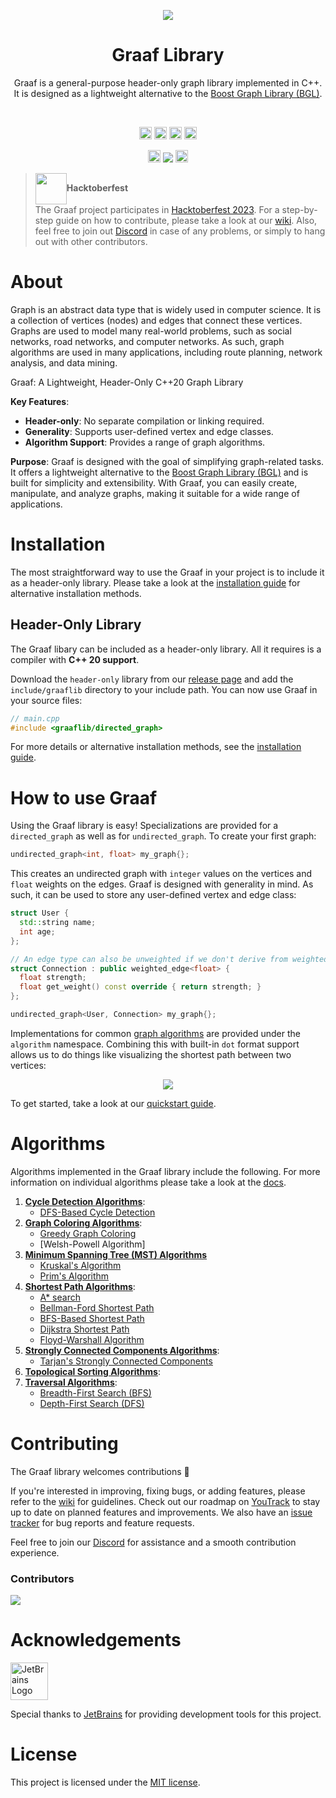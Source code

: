 <p align="center"><img src="docs/static/img/graaf.png"></p>
<h1 align="center">Graaf Library</h1>

<p align="center">
  Graaf is a general-purpose header-only graph library implemented in C++. It is designed as a lightweight alternative to the <a href="https://www.boost.org/doc/libs/1_82_0/libs/graph/doc/index.html">Boost Graph Library (BGL)</a>.
</p>

<br/>

<p align="center">
  <a href="https://github.com/bobluppes/graaf/actions/workflows/main-ci.yml"><img src="https://github.com/bobluppes/graaf/actions/workflows/main-ci.yml/badge.svg" height="20"></a>
  <a href="https://codecov.io/github/bobluppes/graaf"><img src="https://codecov.io/github/bobluppes/graaf/branch/main/graph/badge.svg?token=ZFBLNFN39C" height="20"></a>
  <a href="https://bobluppes.github.io/graaf/"><img src="https://img.shields.io/badge/user_docs-docusaurus-%23ff69b4" height="20"></a>
  <a href="https://github.com/bobluppes/graaf/wiki"><img src="https://img.shields.io/badge/contributer_docs-wiki-9cf" height="20"></a>
</p>

<p align="center">
  <a href="https://discord.gg/cGczwRHJ9K"><img src="https://img.shields.io/badge/chat-discord-%237289DA?style=flat&logo=discord&labelColor=white" height="20"></a>
  <a href="https://GitHub.com/bobluppes/graaf/releases/"><img src="https://img.shields.io/github/v/release/bobluppes/graaf?color=%23F7DE3A&include_prereleases"></a>
  <a href="LICENSE.md"><img src="https://img.shields.io/badge/license-MIT-black" height="20"></a>
</p>

<p align="center">

</p>

> <img src="docs/static/img/hacktoberfest-logo.png" width="50" align="center">**Hacktoberfest**<br>
> The Graaf project participates in [Hacktoberfest 2023](https://hacktoberfest.com/). For a step-by-step guide on how
> to contribute, please take a look at our [wiki](https://github.com/bobluppes/graaf/wiki). Also, feel free to join
> out [Discord](https://discord.gg/cGczwRHJ9K) in case of any problems, or simply to hang out with other contributors.

# About

Graph is an abstract data type that is widely used in computer science. It is a collection of vertices (nodes) and edges
that connect these vertices. Graphs are used to model many real-world problems, such as social networks, road networks,
and computer networks. As such, graph algorithms are used in many applications, including route planning, network
analysis, and data mining.

Graaf: A Lightweight, Header-Only C++20 Graph Library

**Key Features**:
- **Header-only**: No separate compilation or linking required.
- **Generality**: Supports user-defined vertex and edge classes.
- **Algorithm Support**: Provides a range of graph algorithms.

**Purpose**:
Graaf is designed with the goal of simplifying graph-related tasks. It offers a lightweight alternative to the [Boost Graph Library (BGL)](https://www.boost.org/doc/libs/1_82_0/libs/graph/doc/index.html) and is built for simplicity and extensibility. With Graaf, you can easily create, manipulate, and analyze graphs, making it suitable for a wide range of applications.


# Installation

The most straightforward way to use the Graaf in your project is to include it as a header-only library. Please take a
look at the [installation guide](https://bobluppes.github.io/graaf/docs/quickstart/installation) for alternative
installation methods.

## Header-Only Library

The Graaf libary can be included as a header-only library. All it requires is a compiler with **C++ 20 support**.

Download the `header-only` library from our [release page](https://github.com/bobluppes/graaf/releases) and add
the `include/graaflib` directory to your include path. You can now use Graaf in your source files:

```c++
// main.cpp
#include <graaflib/directed_graph>
```

For more details or alternative installation methods, see
the [installation guide](https://bobluppes.github.io/graaf/docs/quickstart/installation).

# How to use Graaf

Using the Graaf library is easy! Specializations are provided for a `directed_graph` as well as for `undirected_graph`.
To create your first graph:

```c++
undirected_graph<int, float> my_graph{};
```

This creates an undirected graph with `integer` values on the vertices and `float` weights on the edges. Graaf is
designed with generality in mind. As such, it can be used to store any user-defined vertex and edge class:

```c++
struct User {
  std::string name;
  int age;
};

// An edge type can also be unweighted if we don't derive from weighted_edge
struct Connection : public weighted_edge<float> {
  float strength;
  float get_weight() const override { return strength; }
};

undirected_graph<User, Connection> my_graph{};
```

Implementations for common [graph algorithms](#algorithms) are provided under the `algorithm` namespace. Combining this
with built-in `dot` format support allows us to do things like visualizing the shortest path between two vertices:

<p align="center">
<img src="docs/static/img/graph_example.png">
</p>

To get started, take a look at our [quickstart guide](https://bobluppes.github.io/graaf/docs/quickstart/intro).

# Algorithms

Algorithms implemented in the Graaf library include the following. For more information on individual algorithms please
take a look at the [docs](https://bobluppes.github.io/graaf/docs/algorithms/intro).

1. [**Cycle Detection Algorithms**](https://bobluppes.github.io/graaf/docs/category/cycle-detection-algorithms):
   - [DFS-Based Cycle Detection](https://bobluppes.github.io/graaf/docs/algorithms/cycle-detection/dfs-based)
2. [**Graph Coloring Algorithms**](https://bobluppes.github.io/graaf/docs/category/graph-coloring-algorithms):
   - [Greedy Graph Coloring](https://bobluppes.github.io/graaf/docs/algorithms/coloring/greedy-graph-coloring)
   - [Welsh-Powell Algorithm]
3. [**Minimum Spanning Tree (MST) Algorithms**](https://bobluppes.github.io/graaf/docs/category/minimum-spanning-tree)
   - [Kruskal's Algorithm](https://bobluppes.github.io/graaf/docs/algorithms/minimum-spanning-tree/kruskal)
   - [Prim's Algorithm](https://bobluppes.github.io/graaf/docs/algorithms/minimum-spanning-tree/prim)
4. [**Shortest Path Algorithms**](https://bobluppes.github.io/graaf/docs/category/shortest-path-algorithms):
   - [A\* search](https://bobluppes.github.io/graaf/docs/algorithms/shortest-path/a-star)
   - [Bellman-Ford Shortest Path](https://bobluppes.github.io/graaf/docs/algorithms/shortest-path/bellman-ford)
   - [BFS-Based Shortest Path](https://bobluppes.github.io/graaf/docs/algorithms/shortest-path/bfs-based-shortest-path)
   - [Dijkstra Shortest Path](https://bobluppes.github.io/graaf/docs/algorithms/shortest-path/dijkstra)
   - [Floyd-Warshall Algorithm](https://bobluppes.github.io/graaf/docs/algorithms/shortest-path/floyd-warshall)
5. [**Strongly Connected Components Algorithms**](https://bobluppes.github.io/graaf/docs/category/strongly-connected-component-algorithms):
   - [Tarjan's Strongly Connected Components](https://bobluppes.github.io/graaf/docs/algorithms/strongly-connected-components/tarjan)
6. [**Topological Sorting Algorithms**](https://bobluppes.github.io/graaf/docs/algorithms/topological-sort):
7. [**Traversal Algorithms**](https://bobluppes.github.io/graaf/docs/category/traversal-algorithms):
   - [Breadth-First Search (BFS)](https://bobluppes.github.io/graaf/docs/algorithms/traversal/breadth-first-search)
   - [Depth-First Search (DFS)](https://bobluppes.github.io/graaf/docs/algorithms/traversal/depth-first-search)

# Contributing

The Graaf library welcomes contributions 🎊

If you're interested in improving, fixing bugs, or adding features, please refer to
the [wiki](https://github.com/bobluppes/graaf/wiki) for guidelines. Check out our roadmap
on [YouTrack](https://graaf.youtrack.cloud/agiles/147-2/current) to stay up to date on planned features and
improvements. We also have an [issue tracker](https://github.com/bobluppes/graaf/issues) for bug reports and feature
requests.

Feel free to join our [Discord](https://discord.gg/cGczwRHJ9K) for assistance and a smooth contribution experience.

### Contributors

<a href="https://github.com/bobluppes/graaf/graphs/contributors">
  <img src="https://contrib.rocks/image?repo=bobluppes/graaf" />
</a>

# Acknowledgements

<p align="left">
  <a href="https://www.jetbrains.com">
    <img src="docs/static/img/jetbrains-logo.svg" width="60" alt="JetBrains Logo">
  </a>
</p>

Special thanks to [JetBrains](https://www.jetbrains.com/community/opensource/) for providing development tools for this
project.

# License

This project is licensed under the [MIT license](LICENSE.md).
